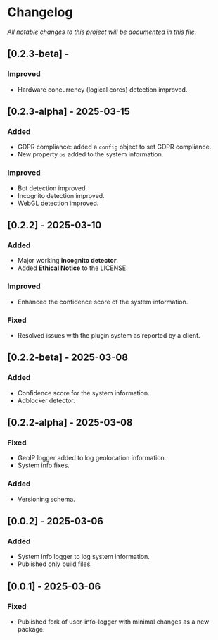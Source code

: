 # Changelog

_All notable changes to this project will be documented in this file._

## [0.2.3-beta] - 
### Improved
- Hardware concurrency (logical cores) detection improved.

## [0.2.3-alpha] - 2025-03-15

### Added
- GDPR compliance: added a `config` object to set GDPR compliance.
- New property `os` added to the system information.

### Improved
- Bot detection improved.
- Incognito detection improved.
- WebGL detection improved.

## [0.2.2] - 2025-03-10

### Added
- Major working **incognito detector**.
- Added **Ethical Notice** to the LICENSE.

### Improved
- Enhanced the confidence score of the system information.

### Fixed
- Resolved issues with the plugin system as reported by a client.

## [0.2.2-beta] - 2025-03-08

### Added
- Confidence score for the system information.
- Adblocker detector.

## [0.2.2-alpha] - 2025-03-08

### Fixed
- GeoIP logger added to log geolocation information.
- System info fixes.

### Added
- Versioning schema.

## [0.0.2] - 2025-03-06

### Added
- System info logger to log system information.
- Published only build files.

## [0.0.1] - 2025-03-06

### Fixed
- Published fork of user-info-logger with minimal changes as a new package.
